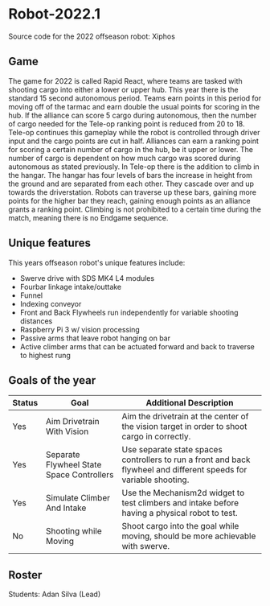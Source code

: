 # Robot-2022.1

Source code for the 2022 offseason robot: Xiphos

## Game

The game for 2022 is called Rapid React, where teams are tasked with shooting cargo into either a lower or upper hub. This year there is the standard 15 second autonomous period. Teams earn points in this period for moving off of the tarmac and earn double the usual points for scoring in the hub. If the alliance can score 5 cargo during autonomous, then the number of cargo needed for the Tele-op ranking point is reduced from 20 to 18. Tele-op continues this gameplay while the robot is controlled through driver input and the cargo points are cut in half. Alliances can earn a ranking point for scoring a certain number of cargo in the hub, be it upper or lower. The number of cargo is dependent on how much cargo was scored during autonomous as stated previously. In Tele-op there is the addition to climb in the hangar. The hangar has four levels of bars the increase in height from the ground and are separated from each other. They cascade over and up towards the driverstation. Robots can traverse up these bars, gaining more points for the higher bar they reach, gaining enough points as an alliance grants a ranking point. Climbing is not prohibited to a certain time during the match, meaning there is no Endgame sequence.

## Unique features

This years offseason robot's unique features include:

- Swerve drive with SDS MK4 L4 modules
- Fourbar linkage intake/outtake
- Funnel
- Indexing conveyor
- Front and Back Flywheels run independently for variable shooting distances
- Raspberry Pi 3 w/ vision processing
- Passive arms that leave robot hanging on bar
- Active climber arms that can be actuated forward and back to traverse to highest rung

## Goals of the year
|Status|Goal|Additional Description|
|------|----|----------------------|
|Yes|Aim Drivetrain With Vision|Aim the drivetrain at the center of the vision target in order to shoot cargo in correctly.|
|Yes|Separate Flywheel State Space Controllers|Use separate state spaces controllers to run a front and back flywheel and different speeds for variable shooting.|
|Yes|Simulate Climber And Intake|Use the Mechanism2d widget to test climbers and intake before having a physical robot to test.|
|No|Shooting while Moving|Shoot cargo into the goal while moving, should be more achievable with swerve.|

## Roster

Students: Adan Silva (Lead)
